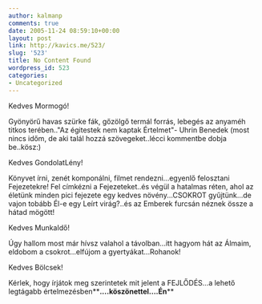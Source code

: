 ```yaml
---
author: kalmanp
comments: true
date: 2005-11-24 08:59:10+00:00
layout: post
link: http://kavics.me/523/
slug: '523'
title: No Content Found
wordpress_id: 523
categories:
- Uncategorized
---
```


Kedves Mormogó!




Gyönyörű havas szürke fák, gőzölgő termál forrás, lebegés az anyaméh titkos terében.."Az égitestek nem kaptak Értelmet"- Uhrin Benedek (most nincs időm, de aki talál hozzá szövegeket..lécci kommentbe dobja be..kösz:)




Kedves GondolatLény!




Könyvet írni, zenét komponálni, filmet rendezni...egyenlő felosztani Fejezetekre! Fel címkézni a Fejezeteket..és végül a hatalmas réten, ahol az életünk minden pici fejezete egy kedves növény...CSOKROT gyűjtünk...de vajon tobább Él-e egy Leírt virág?..és az Emberek furcsán néznek össze a hátad mögött!




Kedves MunkaIdő!




Úgy hallom most már hívsz valahol a távolban...itt hagyom hát az Álmaim, eldobom a csokrot...elfújom a gyertyákat...Rohanok!




Kedves Bölcsek!




Kérlek, hogy írjátok meg szerintetek mit jelent a FEJLŐDÉS...a lehető legtágabb értelmezésben**__....köszönettel....Én__**
